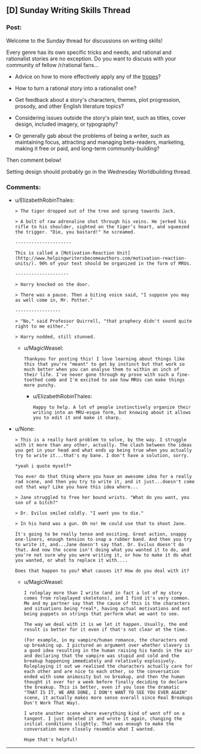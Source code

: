 ## [D] Sunday Writing Skills Thread

### Post:

Welcome to the Sunday thread for discussions on writing skills!

Every genre has its own specific tricks and needs, and rational and rationalist stories are no exception. Do you want to discuss with your community of fellow /r/rational fans...

* Advice on how to more effectively apply any of the [tropes](http://tvtropes.org/pmwiki/pmwiki.php/Main/RationalFic)?

* How to turn a rational story into a rationalist one?

* Get feedback about a story's characters, themes, plot progression, prosody, and other English literature topics?

* Considering issues outside the story's plain text, such as titles, cover design, included imagery, or typography?

* Or generally gab about the problems of being a writer, such as maintaining focus, attracting and managing beta-readers, marketing, making it free or paid, and long-term community-building?

Then comment below!

Setting design should probably go in the Wednesday Worldbuilding thread.

### Comments:

- u/ElizabethRobinThales:
  ```
  > The tiger dropped out of the tree and sprang towards Jack.

  > A bolt of raw adrenaline shot through his veins. He jerked his rifle to his shoulder, sighted on the tiger’s heart, and squeezed the trigger. "Die, you bastard!" he screamed.

  ---------------------

  This is called a [Motivation-Reaction Unit](http://www.helpingwritersbecomeauthors.com/motivation-reaction-units/). 90% of your text should be organized in the form of MRUs.

  --------------------

  > Harry knocked on the door.

  > There was a pause. Then a biting voice said, "I suppose you may as well come in, Mr. Potter."

  -----------------

  > "No," said Professor Quirrell, "that prophecy didn't sound quite right to me either."

  > Harry nodded, still stunned.
  ```

  - u/MagicWeasel:
    ```
    Thankyou for posting this! I love learning about things like this that you're "meant" to get by instinct but that work so much better when you can analyse them to within an inch of their life. I've never gone through my prose with such a fine-toothed comb and I'm excited to see how MRUs can make things more punchy.
    ```

    - u/ElizabethRobinThales:
      ```
      Happy to help. A lot of people instinctively organize their writing into an MRU-esque form, but knowing about it allows you to edit it and make it sharp.
      ```

- u/None:
  ```
  > This is a really hard problem to solve, by the way. I struggle with it more than any other, actually. The clash between the ideas you get in your head and what ends up being true when you actually try to write it...that's my bane. I don't have a solution, sorry.

  *yeah i quote myself*

  You ever do that thing where you have an awesome idea for a really rad scene, and then you try to write it, and it just...doesn't come out that way? Like you have this idea where...

  > Jane struggled to free her bound wrists. "What do you want, you son of a bitch?"

  > Dr. Evilus smiled coldly. "I want you to die."

  > In his hand was a gun. Oh no! He could use that to shoot Jane.

  It's going to be really tense and exciting. Great action, snappy one-liners, enough tension to snap a rubber band. And then you try to write it, and...Jane doesn't say that. Dr. Evilus doesn't do that. And now the scene isn't doing what you wanted it to do, and you're not sure why you were writing it, or how to make it do what you wanted, or what to replace it with....

  Does that happen to you? What causes it? How do you deal with it?
  ```

  - u/MagicWeasel:
    ```
    I roleplay more than I write (and in fact a lot of my story comes from roleplayed skeletons), and I find it's very common. Me and my partner say that the cause of this is the characters and situations being *real*, having actual motivations and not being puppets on strings that perform what we want to see.

    The way we deal with it is we let it happen. Usually, the end result is better for it even if that's not clear at the time. 

    (For example, in my vampire/human romance, the characters end up breaking up. I pictured an argument over whether slavery is a good idea resulting in the human raising his hands in the air and declaring that the vampire was stupid and cold and the breakup happening immediately and relatively explosively. Roleplaying it out we realised the characters actually care for each other and are nice to each other, so the conversation ended with some animosity but no breakup, and then the human thought it over for a week before finally deciding to declare the breakup. This is better, even if you lose the dramatic "THAT IS IT, WE ARE DONE, I DON't WANT TO SEE YOU EVER AGAIN" scene, it actually makes more sense overall since Real Breakups Don't Work That Way).

    I wrote another scene where everything kind of went off on a tangent. I just deleted it and wrote it again, changing the initial conditions slightly. That was enough to make the conversation more closely resemble what I wanted.

    Hope that's helpful!
    ```

---

